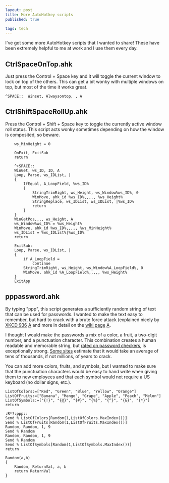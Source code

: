 ```yaml
---
layout: post
title: More AutoHotkey scripts
published: true

tags: tech
---
```


I've got some more AutoHotkey scripts that I wanted to share! These have been extremely 
helpful to me at work and I use them every day.

## CtrlSpaceOnTop.ahk

Just press the Control + Space key and it will toggle the current window to lock on top of 
the others. This can get a bit wonky with multiple windows on top, but most of the time it 
works great.

```
^SPACE::  Winset, Alwaysontop, , A
```

## CtrlShiftSpaceRollUp.ahk

Press the Control + Shift + Space key to toggle the currently active window roll status. 
This script acts wonky sometimes depending on how the window is composited, so beware.

```
	ws_MinHeight = 0
	
	OnExit, ExitSub
	return
	
	^+SPACE::
	WinGet, ws_ID, ID, A
	Loop, Parse, ws_IDList, |
	{
	    IfEqual, A_LoopField, %ws_ID%
	    {
	        StringTrimRight, ws_Height, ws_Window%ws_ID%, 0
	        WinMove, ahk_id %ws_ID%,,,,, %ws_Height%
	        StringReplace, ws_IDList, ws_IDList, |%ws_ID%
	        return
	    }
	}
	WinGetPos,,,, ws_Height, A
	ws_Window%ws_ID% = %ws_Height%
	WinMove, ahk_id %ws_ID%,,,,, %ws_MinHeight%
	ws_IDList = %ws_IDList%|%ws_ID%
	return

	ExitSub:
	Loop, Parse, ws_IDList, |
	{
	    if A_LoopField =
	        continue
	    StringTrimRight, ws_Height, ws_Window%A_LoopField%, 0
	    WinMove, ahk_id %A_LoopField%,,,,, %ws_Height%
	}
	ExitApp
```

## pppassword.ahk

By typing "ppp", this script generates a sufficiently random string of text that can be 
used for passwords. I wanted to make the text easy to remember, but hard to crack with a 
brute force attack (explained nicely by [XKCD 936](https://xkcd.com/936/) 
[A](http://archive.is/978wk) and more in detail on the [wiki 
page](https://www.explainxkcd.com/wiki/index.php/936:_Password_Strength) 
[A](http://archive.is/tzklt).

I thought I would make the passwords a mix of a color, a fruit, a two-digit number, and a 
punctuation character. This combination creates a human readable and memorable string, but 
[rated on password checkers](http://www.passwordmeter.com/), is exceptionally strong. [Some 
sites](https://howsecureismypassword.net/) estimate that it would take an average of tens 
of thousands, if not millions, of years to crack.

You can add more colors, fruits, and symbols, but I wanted to make sure that the 
punctuation characters would be easy to hand write when giving them to new employees and 
that each symbol would not require a US keyboard (no dollar signs, etc.).


```
ListOfColors:=["Red", "Green", "Blue", "Yellow", "Orange"]
ListOfFruits:=["Banana", "Mango", "Grape", "Apple", "Peach", "Melon"]
ListOfSymbols:=["{!}", "{@}", "{#}", "{%}", "{^}", "{&}", "{*}"]
return

:R*?:ppp::
Send % ListOfColors[Random(1,ListOfColors.MaxIndex())]
Send % ListOfFruits[Random(1,ListOfFruits.MaxIndex())]
Random, Random, 1, 9
Send % Random
Random, Random, 1, 9
Send % Random
Send % ListOfSymbols[Random(1,ListOfSymbols.MaxIndex())]
return

Random(a,b)
{
	Random, ReturnVal, a, b
	return ReturnVal
}
```
